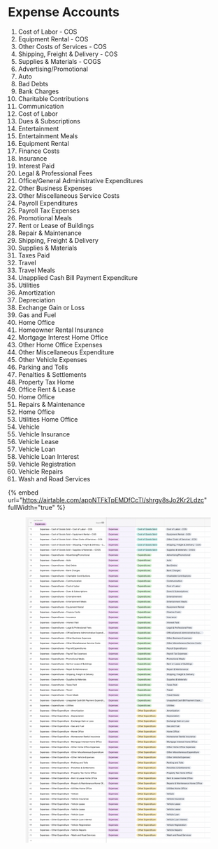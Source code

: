 # Expense Accounts



1. Cost of Labor - COS
2. Equipment Rental - COS
3. Other Costs of Services - COS&#x20;
4. Shipping, Freight & Delivery - COS&#x20;
5. Supplies & Materials - COGS&#x20;
6. Advertising/Promotional&#x20;
7. Auto
8. Bad Debts&#x20;
9. Bank Charges
10. Charitable Contributions&#x20;
11. Communication&#x20;
12. Cost of Labor&#x20;
13. Dues & Subscriptions
14. Entertainment&#x20;
15. Entertainment Meals&#x20;
16. Equipment Rental&#x20;
17. Finance Costs&#x20;
18. Insurance&#x20;
19. Interest Paid&#x20;
20. Legal & Professional Fees&#x20;
21. Office/General Administrative Expenditures&#x20;
22. Other Business Expenses&#x20;
23. Other Miscellaneous Service Costs&#x20;
24. Payroll Expenditures&#x20;
25. Payroll Tax Expenses&#x20;
26. Promotional Meals&#x20;
27. Rent or Lease of Buildings&#x20;
28. Repair & Maintenance&#x20;
29. Shipping, Freight & Delivery&#x20;
30. Supplies & Materials&#x20;
31. Taxes Paid&#x20;
32. Travel&#x20;
33. Travel Meals
34. Unapplied Cash Bill Payment Expenditure&#x20;
35. Utilities&#x20;
36. Amortization
37. Depreciation
38. Exchange Gain or Loss&#x20;
39. Gas and Fuel
40. Home Office
41. Homeowner Rental Insurance&#x20;
42. Mortgage Interest Home Office&#x20;
43. Other Home Office Expenses&#x20;
44. Other Miscellaneous Expenditure&#x20;
45. Other Vehicle Expenses&#x20;
46. Parking and Tolls&#x20;
47. Penalties & Settlements&#x20;
48. Property Tax Home&#x20;
49. Office Rent & Lease&#x20;
50. Home Office&#x20;
51. Repairs & Maintenance&#x20;
52. Home Office&#x20;
53. Utilities Home Office&#x20;
54. Vehicle&#x20;
55. Vehicle Insurance &#x20;
56. Vehicle Lease&#x20;
57. Vehicle Loan&#x20;
58. Vehicle Loan Interest&#x20;
59. Vehicle Registration&#x20;
60. Vehicle Repairs&#x20;
61. Wash and Road Services

{% embed url="https://airtable.com/appNTFkTpEMDfCcTI/shrgv8sJo2Kr2Ldzc" fullWidth="true" %}

<figure><img src="../../../.gitbook/assets/Screen Shot 2023-09-25 at 1.03.44 PM.png" alt=""><figcaption></figcaption></figure>
